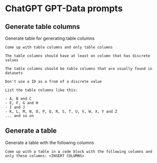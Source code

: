 # ChatGPT GPT-Data prompts

## Generate table columns
Generate table for generating table columns
```
Come up with table columns and only table columns

The table columns should have at least on column that has discrete values

The table columns should be table columns that are usually found in datasets

Don't use a ID as a from of a discrete value

List the table columns like this:

- A, B and C
- E, F, G and H
- I and J
- K, L, M, N, O, P, Q, R, S, T, U, V, W, X, Y and Z
... and so on
```

## Generate a table
Generate a table with the following columns
```
Come up with a table in a code block with the following columns and only these columns: <INSERT COLUMNS>
```